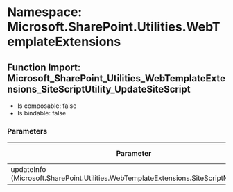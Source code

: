# Namespace: Microsoft.SharePoint.Utilities.WebTemplateExtensions

## Function Import: Microsoft_SharePoint_Utilities_WebTemplateExtensions_SiteScriptUtility_UpdateSiteScript

- Is composable: false
- Is bindable: false

### Parameters

Parameter | SPO | SP 2019 | SP 2016 | SP 2013
----------|:---:|:-------:|:-------:|:-------
updateInfo (Microsoft.SharePoint.Utilities.WebTemplateExtensions.SiteScriptMetadata) | ✅ | ✅ | ❌ | ❌